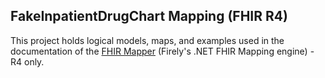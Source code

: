 ## FakeInpatientDrugChart Mapping (FHIR R4)

This project holds logical models, maps, and examples used in the documentation of the [FHIR Mapper](http://docs.simplifier.net/mappingengine/index.html) (Firely's .NET FHIR Mapping engine) - R4 only.
